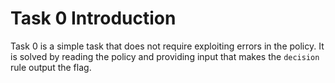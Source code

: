 # Task 0 Introduction
Task 0 is a simple task that does not require exploiting errors in the policy. It is solved by reading the policy and providing input that makes the `decision` rule output the flag.


